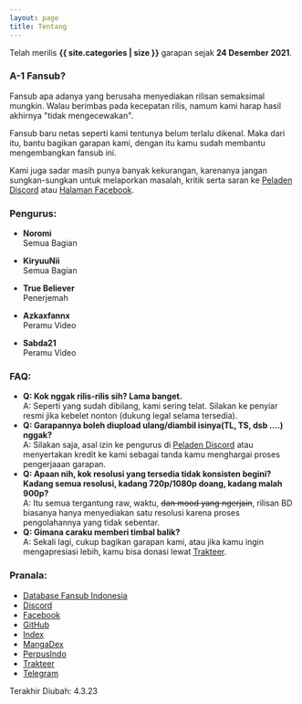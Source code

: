 ```yaml
---
layout: page
title: Tentang
---
```


Telah merilis **{{ site.categories | size }}** garapan sejak **24 Desember 2021**.

### A-1 Fansub?

Fansub apa adanya yang berusaha menyediakan rilisan semaksimal mungkin. Walau berimbas pada kecepatan rilis, namum kami harap hasil akhirnya "tidak mengecewakan".

Fansub baru netas seperti kami tentunya belum terlalu dikenal. Maka dari itu, bantu bagikan garapan kami, dengan itu kamu sudah membantu mengembangkan fansub ini.

Kami juga sadar masih punya banyak kekurangan, karenanya jangan sungkan-sungkan untuk melaporkan masalah, kritik serta saran ke [Peladen Discord](https://discord.gg/8QeuePwYgV) atau [Halaman Facebook](https://fb.me/a1fansub).

### Pengurus:

- **Noromi**<br>
Semua Bagian

- **KiryuuNii**<br>
Semua Bagian

- **True Believer**<br>
Penerjemah

- **Azkaxfannx**<br>
Peramu Video

- **Sabda21**<br>
Peramu Video

### FAQ:

- **Q: Kok nggak rilis-rilis sih? Lama banget.<br>**
A: Seperti yang sudah dibilang, kami sering telat. Silakan ke penyiar resmi jika kebelet nonton (dukung legal selama tersedia).<br>
- **Q: Garapannya boleh diupload ulang/diambil isinya(TL, TS, dsb ....) nggak?<br>**
A: Silakan saja, asal izin ke pengurus di [Peladen Discord](https://discord.gg/8QeuePwYgV) atau menyertakan kredit ke kami sebagai tanda kamu menghargai proses pengerjaaan garapan.<br>
- **Q: Apaan nih, kok resolusi yang tersedia tidak konsisten begini? Kadang semua resolusi, kadang 720p/1080p doang, kadang malah 900p?**<br>
A: Itu semua tergantung raw, waktu, ~~dan mood yang ngerjain~~, rilisan BD biasanya hanya menyediakan satu resolusi karena proses pengolahannya yang tidak sebentar.<br>
- **Q: Gimana caraku memberi timbal balik?**<br>
A: Sekali lagi, cukup bagikan garapan kami, atau jika kamu ingin mengapresiasi lebih, kamu bisa donasi lewat [Trakteer](https://trakteer.id/a-1fansub/tip).

### Pranala:

- [Database Fansub Indonesia](https://db.silveryasha.web.id/group/225)
- [Discord](https://discord.gg/8QeuePwYgV)
- [Facebook](https://fb.me/a1fansub)
- [GitHub](https://github.com/A-1Fansub/)
- [Index](https://proyek.a-1ddl.workers.dev/0:/)
- [MangaDex](https://mangadex.org/group/80317136-cd7f-4f4c-bc43-95499301d19a/a-1-fansub-manga-division)
- [PerpusIndo](https://www.perpusindo.info/sharelist/a-1fansub)
- [Trakteer](https://trakteer.id/a-1fansub/tip)
- [Telegram](https://a1fansub.t.me)

Terakhir Diubah: 4.3.23
